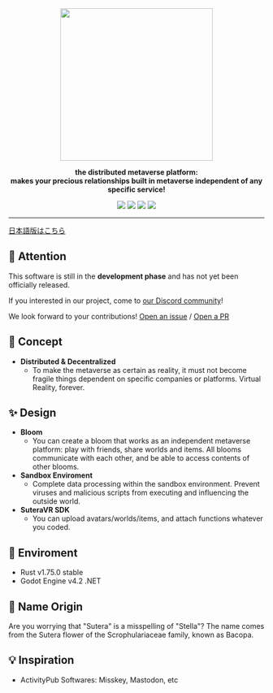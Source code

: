 <div align="center">
<img src="https://github.com/SuteraVR/SuteraVR/assets/61668366/c73c4885-7589-4edd-864c-156da428312b" width=300>

**the distributed metaverse platform:**<br>**makes your precious relationships built in metaverse independent of any specific service!**

<img src="https://img.shields.io/badge/Rust-v1.74.0 stable-000000.svg?style=for-the-badge&logo=rust">
<img src="https://img.shields.io/badge/Godot Engine-v4.2 .NET-478CBF.svg?style=for-the-badge&logo=godotengine">
<a href="https://github.com/SuteraVR/.github/blob/main/CONTRIBUTING.md"><img src="https://img.shields.io/badge/Become a-Contributor-A371F7?style=for-the-badge&logo=git-merge&labelColor=363B40"></a>
<a href="https://discord.gg/pTjBHkVQbT"><img src="https://img.shields.io/badge/Join-the community-5865F2?style=for-the-badge&logo=discord"></a>

</div>

---

[日本語版はこちら](./READNE_JP.md)

## 🚨 Attention

This software is still in the **development phase** and has not yet been officially released.

If you interested in our project, come to [our Discord community](https://discord.gg/pTjBHkVQbT)!

We look forward to your contributions! [Open an issue](https://github.com/SuteraVR/SuteraVR/issues/new/choose) / [Open a PR](https://github.com/SuteraVR/SuteraVR/compare)

## 🧭 Concept

- **Distributed & Decentralized**
  - To make the metaverse as certain as reality, it must not become fragile things dependent on specific companies or platforms. Virtual Reality, forever.

## ✨ Design

- **Bloom**
  - You can create a bloom that works as an independent metaverse platform: play with friends, share worlds and items. All blooms communicate with each other, and be able to access contents of other blooms.
- **Sandbox Enviroment**
  - Complete data processing within the sandbox environment. Prevent viruses and malicious scripts from executing and influencing the outside world.
- **SuteraVR SDK**
  - You can upload avatars/worlds/items, and attach functions whatever you coded.
 
## 🌲 Enviroment

- Rust v1.75.0 stable
- Godot Engine v4.2 .NET

## 🌼 Name Origin

Are you worrying that "Sutera" is a misspelling of "Stella"?
The name comes from the Sutera flower of the Scrophulariaceae family, known as Bacopa.

## 💡 Inspiration

- ActivityPub Softwares: Misskey, Mastodon, etc

